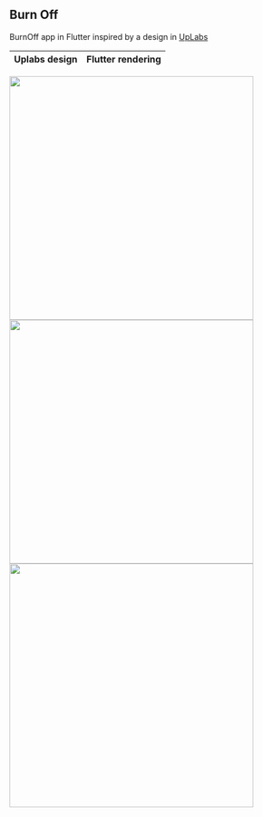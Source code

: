 ## Burn Off
 
BurnOff app in Flutter inspired by a design in [UpLabs](https://www.uplabs.com/posts/burn-off-calories-mobile-app-concept)

Uplabs design        |  Flutter rendering
:-------------------------:|:-------------------------:
<img src="./screenshots/uplabs.png" width="430">
<img src="./screenshots/flutter_app.jpg" width="430">
<img width="430 heigh="430"" src="./screenshots/flutter_app2.jpg">
